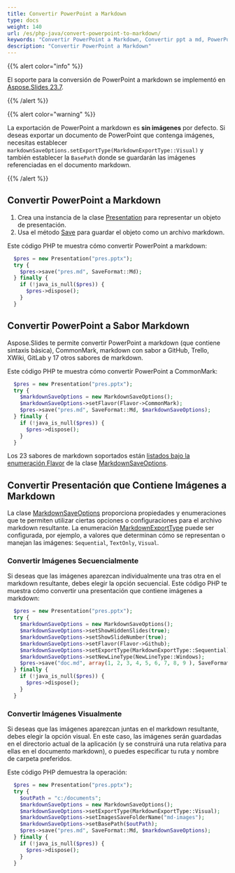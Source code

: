 ```yaml
---
title: Convertir PowerPoint a Markdown
type: docs
weight: 140
url: /es/php-java/convert-powerpoint-to-markdown/
keywords: "Convertir PowerPoint a Markdown, Convertir ppt a md, PowerPoint, PPT, PPTX, Presentación, Markdown, Java, Aspose.Slides para PHP a través de Java"
description: "Convertir PowerPoint a Markdown"
---
```


{{% alert color="info" %}} 

El soporte para la conversión de PowerPoint a markdown se implementó en [Aspose.Slides 23.7](https://docs.aspose.com/slides/php-java/aspose-slides-for-java-23-7-release-notes/).

{{% /alert %}} 

{{% alert color="warning" %}} 

La exportación de PowerPoint a markdown es **sin imágenes** por defecto. Si deseas exportar un documento de PowerPoint que contenga imágenes, necesitas establecer `markdownSaveOptions.setExportType(MarkdownExportType::Visual)` y también establecer la `BasePath` donde se guardarán las imágenes referenciadas en el documento markdown.

{{% /alert %}} 

## **Convertir PowerPoint a Markdown**

1. Crea una instancia de la clase [Presentation](https://reference.aspose.com/slides/php-java/aspose.slides/presentation/) para representar un objeto de presentación.
2. Usa el método [Save](https://reference.aspose.com/slides/php-java/aspose.slides/presentation/#save-com.aspose.slides.IXamlOptions-) para guardar el objeto como un archivo markdown.

Este código PHP te muestra cómo convertir PowerPoint a markdown:

```php
  $pres = new Presentation("pres.pptx");
  try {
    $pres->save("pres.md", SaveFormat::Md);
  } finally {
    if (!java_is_null($pres)) {
      $pres->dispose();
    }
  }
```

## Convertir PowerPoint a Sabor Markdown

Aspose.Slides te permite convertir PowerPoint a markdown (que contiene sintaxis básica), CommonMark, markdown con sabor a GitHub, Trello, XWiki, GitLab y 17 otros sabores de markdown.

Este código PHP te muestra cómo convertir PowerPoint a CommonMark:

```php
  $pres = new Presentation("pres.pptx");
  try {
    $markdownSaveOptions = new MarkdownSaveOptions();
    $markdownSaveOptions->setFlavor(Flavor->CommonMark);
    $pres->save("pres.md", SaveFormat::Md, $markdownSaveOptions);
  } finally {
    if (!java_is_null($pres)) {
      $pres->dispose();
    }
  }
```

Los 23 sabores de markdown soportados están [listados bajo la enumeración Flavor](https://reference.aspose.com/slides/php-java/aspose.slides/flavor/) de la clase [MarkdownSaveOptions](https://reference.aspose.com/slides/php-java/aspose.slides/markdownsaveoptions/).

## **Convertir Presentación que Contiene Imágenes a Markdown**

La clase [MarkdownSaveOptions](https://reference.aspose.com/slides/php-java/aspose.slides/markdownsaveoptions/) proporciona propiedades y enumeraciones que te permiten utilizar ciertas opciones o configuraciones para el archivo markdown resultante. La enumeración [MarkdownExportType](https://reference.aspose.com/slides/php-java/aspose.slides/markdownexporttype/) puede ser configurada, por ejemplo, a valores que determinan cómo se representan o manejan las imágenes: `Sequential`, `TextOnly`, `Visual`.

### **Convertir Imágenes Secuencialmente**

Si deseas que las imágenes aparezcan individualmente una tras otra en el markdown resultante, debes elegir la opción secuencial. Este código PHP te muestra cómo convertir una presentación que contiene imágenes a markdown:

```php
  $pres = new Presentation("pres.pptx");
  try {
    $markdownSaveOptions = new MarkdownSaveOptions();
    $markdownSaveOptions->setShowHiddenSlides(true);
    $markdownSaveOptions->setShowSlideNumber(true);
    $markdownSaveOptions->setFlavor(Flavor->Github);
    $markdownSaveOptions->setExportType(MarkdownExportType::Sequential);
    $markdownSaveOptions->setNewLineType(NewLineType::Windows);
    $pres->save("doc.md", array(1, 2, 3, 4, 5, 6, 7, 8, 9 ), SaveFormat::Md, $markdownSaveOptions);
  } finally {
    if (!java_is_null($pres)) {
      $pres->dispose();
    }
  }
```

### **Convertir Imágenes Visualmente**

Si deseas que las imágenes aparezcan juntas en el markdown resultante, debes elegir la opción visual. En este caso, las imágenes serán guardadas en el directorio actual de la aplicación (y se construirá una ruta relativa para ellas en el documento markdown), o puedes especificar tu ruta y nombre de carpeta preferidos.

Este código PHP demuestra la operación:

```php
  $pres = new Presentation("pres.pptx");
  try {
    $outPath = "c:/documents";
    $markdownSaveOptions = new MarkdownSaveOptions();
    $markdownSaveOptions->setExportType(MarkdownExportType::Visual);
    $markdownSaveOptions->setImagesSaveFolderName("md-images");
    $markdownSaveOptions->setBasePath($outPath);
    $pres->save("pres.md", SaveFormat::Md, $markdownSaveOptions);
  } finally {
    if (!java_is_null($pres)) {
      $pres->dispose();
    }
  }
```